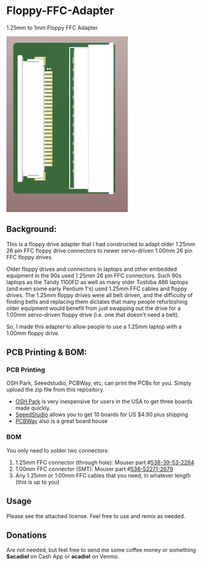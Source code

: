 # Floppy-FFC-Adapter
1.25mm to 1mm Floppy FFC Adapter

![Picture](https://github.com/hexbus/Floppy-FFC-Adapter/blob/main/3D%20View.PNG)

## Background:

This is a floppy drive adapter that I had constructed to adapt older 1.25mm 26 pin FFC floppy drive connectors to newer servo-driven 1.00mm 26 pin FFC floppy drives.

Older floppy drives and connectors in laptops and other embedded equipment in the 90s used 1.25mm 26 pin FFC connectors.  Such 90s laptops as the Tandy 1100FD as well as many older Toshiba 486 laptops (and even some early Pentium 1's) used 1.25mm FFC cables and floppy drives.  The 1.25mm floppy drives were all belt driven, and the difficulty of finding belts and replacing them dictates that many people refurbishing older equipment would benefit from just swapping out the drive for a 1.00mm servo-driven floppy drive (i.e. one that doesn't need a belt).

So, I made this adapter to allow people to use a 1.25mm laptop with a 1.00mm floppy drive.

## PCB Printing & BOM:  

### PCB Printing
OSH Park, Seeedstudio, PCBWay, etc, can print the PCBs for you.  Simply upload the zip file from this repository.  
* [OSH Park](https://oshpark.com/) is very inexpensive for users in the USA to get three boards made quickly.  
* [SeeedStudio](https://www.seeedstudio.com/fusion.html) allows you to get 10 boards for US $4.90 plus shipping
* [PCBWay](http://www.pcbway.com) also is a great board house

### BOM
You only need to solder two connectors:
1) 1.25mm FFC connector (through hole): Mouser part #[538-39-53-2264](https://www.mouser.com/ProductDetail/Molex/39-53-2264?qs=cm0cgiBciNapCElJrof18A%3D%3D)
2) 1.00mm FFC connector (SMT):  Mouser part #[538-52271-2679](https://www.mouser.com/ProductDetail/Molex/52271-2679?qs=nP5hwMgPNFSh44M207Ls0w%3D%3D)
3) Any 1.25mm or 1.00mm FFC cables that you need, in whatever length (this is up to you)

## Usage
Please see the attached license.  Feel free to use and remix as needed.

## Donations
Are not needed, but feel free to send me some coffee money or something **$acadiel** on Cash App or **acadiel** on Venmo.
